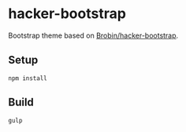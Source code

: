 # hacker-bootstrap

Bootstrap theme based on [Brobin/hacker-bootstrap](https://github.com/Brobin/hacker-bootstrap).

## Setup

`npm install`

## Build

`gulp`
